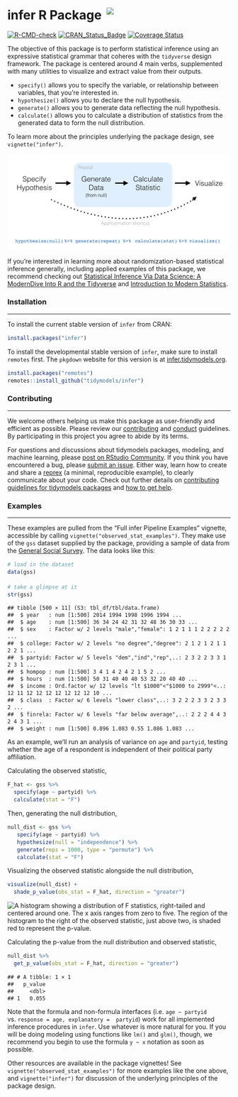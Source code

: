 
# infer R Package <img src="figs/infer_gnome.png" align="right" width=280 />

<!--figs/infer.svg-->
<!--http://www.r-pkg.org/badges/version/infer-->
<!--figs/main.svg-->
<!--https://img.shields.io/codecov/c/github/tidymodels/infer/main.svg-->

[![R-CMD-check](https://github.com/tidymodels/infer/actions/workflows/check-standard.yaml/badge.svg)](https://github.com/tidymodels/infer/actions/workflows/check-standard.yaml)
[![CRAN\_Status\_Badge](https://www.r-pkg.org/badges/version/infer)](https://cran.r-project.org/package=infer)
[![Coverage
Status](https://img.shields.io/codecov/c/github/tidymodels/infer/main.svg)](https://codecov.io/github/tidymodels/infer/?branch=main)

The objective of this package is to perform statistical inference using
an expressive statistical grammar that coheres with the `tidyverse`
design framework. The package is centered around 4 main verbs,
supplemented with many utilities to visualize and extract value from
their outputs.

-   `specify()` allows you to specify the variable, or relationship
    between variables, that you’re interested in.
-   `hypothesize()` allows you to declare the null hypothesis.
-   `generate()` allows you to generate data reflecting the null
    hypothesis.
-   `calculate()` allows you to calculate a distribution of statistics
    from the generated data to form the null distribution.

To learn more about the principles underlying the package design, see
`vignette("infer")`.

<div class="figure">

<img src="https://raw.githubusercontent.com/tidymodels/infer/main/figs/ht-diagram.png" alt="A diagram showing four steps to carry out randomization-based inference: specify hypothesis, generate data, calculate statistic, and visualize. From left to right, each step is connected by an arrow, while the diagram indicates that generating data and calculating statistics can happen iteratively."  />
<p class="caption">
</p>

</div>

If you’re interested in learning more about randomization-based
statistical inference generally, including applied examples of this
package, we recommend checking out [Statistical Inference Via Data
Science: A ModernDive Into R and the Tidyverse](https://moderndive.com/)
and [Introduction to Modern
Statistics](https://openintro-ims.netlify.app/).

### Installation

------------------------------------------------------------------------

To install the current stable version of `infer` from CRAN:

``` r
install.packages("infer")
```

To install the developmental stable version of `infer`, make sure to
install `remotes` first. The `pkgdown` website for this version is at
[infer.tidymodels.org](https://infer.tidymodels.org/).

``` r
install.packages("remotes")
remotes::install_github("tidymodels/infer")
```

### Contributing

------------------------------------------------------------------------

We welcome others helping us make this package as user-friendly and
efficient as possible. Please review our
[contributing](https://github.com/tidymodels/infer/blob/main/CONTRIBUTING.md)
and [conduct](https://github.com/tidymodels/infer/blob/main/CONDUCT.md)
guidelines. By participating in this project you agree to abide by its
terms.

For questions and discussions about tidymodels packages, modeling, and
machine learning, please [post on RStudio
Community](https://rstd.io/tidymodels-community). If you think you have
encountered a bug, please [submit an
issue](https://github.com/tidymodels/infer/issues). Either way, learn
how to create and share a [reprex](https://rstd.io/reprex) (a minimal,
reproducible example), to clearly communicate about your code. Check out
further details on [contributing guidelines for tidymodels
packages](https://www.tidymodels.org/contribute/) and [how to get
help](https://www.tidymodels.org/help/).

### Examples

------------------------------------------------------------------------

These examples are pulled from the “Full infer Pipeline Examples”
vignette, accessible by calling `vignette("observed_stat_examples")`.
They make use of the `gss` dataset supplied by the package, providing a
sample of data from the [General Social Survey](https://gss.norc.org).
The data looks like this:

``` r
# load in the dataset
data(gss)

# take a glimpse at it
str(gss)
```

    ## tibble [500 × 11] (S3: tbl_df/tbl/data.frame)
    ##  $ year   : num [1:500] 2014 1994 1998 1996 1994 ...
    ##  $ age    : num [1:500] 36 34 24 42 31 32 48 36 30 33 ...
    ##  $ sex    : Factor w/ 2 levels "male","female": 1 2 1 1 1 2 2 2 2 2 ...
    ##  $ college: Factor w/ 2 levels "no degree","degree": 2 1 2 1 2 1 1 2 2 1 ...
    ##  $ partyid: Factor w/ 5 levels "dem","ind","rep",..: 2 3 2 2 3 3 1 2 3 1 ...
    ##  $ hompop : num [1:500] 3 4 1 4 2 4 2 1 5 2 ...
    ##  $ hours  : num [1:500] 50 31 40 40 40 53 32 20 40 40 ...
    ##  $ income : Ord.factor w/ 12 levels "lt $1000"<"$1000 to 2999"<..: 12 11 12 12 12 12 12 12 12 10 ...
    ##  $ class  : Factor w/ 6 levels "lower class",..: 3 2 2 2 3 3 2 3 3 2 ...
    ##  $ finrela: Factor w/ 6 levels "far below average",..: 2 2 2 4 4 3 2 4 3 1 ...
    ##  $ weight : num [1:500] 0.896 1.083 0.55 1.086 1.083 ...

As an example, we’ll run an analysis of variance on `age` and `partyid`,
testing whether the age of a respondent is independent of their
political party affiliation.

Calculating the observed statistic,

``` r
F_hat <- gss %>% 
  specify(age ~ partyid) %>%
  calculate(stat = "F")
```

Then, generating the null distribution,

``` r
null_dist <- gss %>%
   specify(age ~ partyid) %>%
   hypothesize(null = "independence") %>%
   generate(reps = 1000, type = "permute") %>%
   calculate(stat = "F")
```

Visualizing the observed statistic alongside the null distribution,

``` r
visualize(null_dist) +
  shade_p_value(obs_stat = F_hat, direction = "greater")
```

<div class="figure">

<img src="https://raw.githubusercontent.com/tidymodels/infer/main/README_files/figure-gfm/viz-1.png" alt="A histogram showing a distribution of F statistics, right-tailed and centered around one. The x axis ranges from zero to five. The region of the histogram to the right of the observed statistic, just above two, is shaded red to represent the p-value."  />
<p class="caption">
</p>

</div>

Calculating the p-value from the null distribution and observed
statistic,

``` r
null_dist %>%
  get_p_value(obs_stat = F_hat, direction = "greater")
```

    ## # A tibble: 1 × 1
    ##   p_value
    ##     <dbl>
    ## 1   0.055

Note that the formula and non-formula interfaces (i.e. `age ~ partyid`
vs. `response = age, explanatory =  partyid`) work for all implemented
inference procedures in `infer`. Use whatever is more natural for you.
If you will be doing modeling using functions like `lm()` and `glm()`,
though, we recommend you begin to use the formula `y ~ x` notation as
soon as possible.

Other resources are available in the package vignettes! See
`vignette("observed_stat_examples")` for more examples like the one
above, and `vignette("infer")` for discussion of the underlying
principles of the package design.
